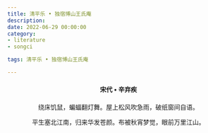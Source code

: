 ```yaml
---
title: 清平乐 • 独宿博山王氏庵
description:
date: 2022-06-29 00:00:00
category:
- literature
- songci

tags: 清平乐 • 独宿博山王氏庵

---
```


<div id="poem-author">
    宋代 • 辛弃疾
</div>
<div id="poem-body">
<p class="poem-paragraph">绕床饥鼠，蝙蝠翻灯舞。屋上松风吹急雨，破纸窗间自语。</p>
<p class="poem-paragraph">平生塞北江南，归来华发苍颜。布被秋宵梦觉，眼前万里江山。</p>

</div>

<style>

#poem-author {
    width: 100%;
    text-align: center;
    margin: 20px 0;
    font-weight: bold;
}
#poem-body {
    width: 100%;
    text-align: center;
}
.poem-paragraph {
    font-family: "仿宋"
}

</style>